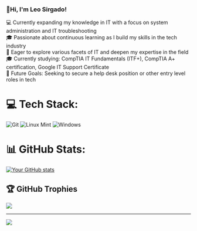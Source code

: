 ### **👋Hi, I'm Leo Sirgado!**

💻 Currently expanding my knowledge in IT with a focus on system administration and IT troubleshooting<br>
🎓 Passionate about continuous learning as I build my skills in the tech industry<br>
🌱 Eager to explore various facets of IT and deepen my expertise in the field<br>
🎓 Currently studying: CompTIA IT Fundamentals (ITF+), CompTIA A+ certification, Google IT Support Certificate<br>
🚀 Future Goals: Seeking to secure a help desk position or other entry level roles in tech


# 💻 Tech Stack:
![Git](https://img.shields.io/badge/git-%23F05033.svg?style=for-the-badge&logo=git&logoColor=white) ![Linux Mint](https://img.shields.io/badge/Linux%20Mint-87CF3E?style=for-the-badge&logo=Linux%20Mint&logoColor=white) ![Windows](https://img.shields.io/badge/Windows-0078D6?style=for-the-badge&logo=windows&logoColor=white)
# 📊 GitHub Stats:
[![Your GitHub stats](https://github-readme-stats.vercel.app/api?username=LeoSirgado&count_private=true&show_icons=true&theme=radical&hide_rank=false)](https://github.com/LeoSirgado)


## 🏆 GitHub Trophies
![](https://github-profile-trophy.vercel.app/?username=LeoSirgado&theme=radical&no-frame=false&no-bg=true&margin-w=4)

---
[![](https://visitcount.itsvg.in/api?id=LeoSirgado&icon=0&color=0)](https://visitcount.itsvg.in)

<!-- Proudly created with GPRM ( https://gprm.itsvg.in ) -->


